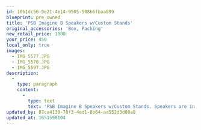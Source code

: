```yaml
---
id: 10b1dc56-9e21-4e14-9505-508b6fbaa899
blueprint: pre_owned
title: 'PSB Imagine B Speakers w/Custom Stands'
original_accessories: 'Box, Packing'
new_retail_price: 1000
your_price: 450
local_only: true
images:
  - IMG_5577.JPG
  - IMG_5578.JPG
  - IMG_5597.JPG
description:
  -
    type: paragraph
    content:
      -
        type: text
        text: 'PSB Imagine B Speakers w/Custom Stands. Speakers are in very good condition with original boxes and packing. The client custom built a pair of hardwood stands, which are included. '
updated_by: 87ca4130-78f3-4ed1-8b64-aa552d3d08a8
updated_at: 1651598104
---
```

